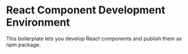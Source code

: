 # React Component Development Environment

This boilerplate lets you develop React components and publish them as npm package.